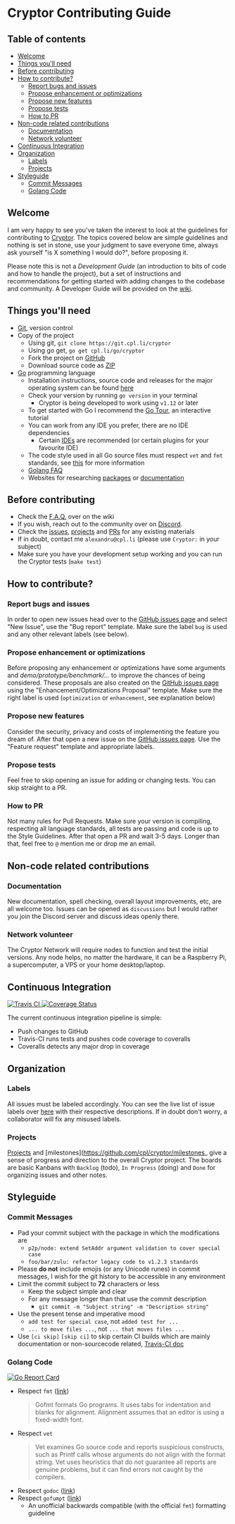 # Cryptor Contributing Guide


## Table of contents
  - [Welcome](#welcome)
  - [Things you'll need](#things-youll-need)
  - [Before contributing](#before-contributing)
  - [How to contribute?](#how-to-contribute)
    - [Report bugs and issues](#report-bugs-and-issues)
    - [Propose enhancement or optimizations](#propose-enhancement-or-optimizations)
    - [Propose new features](#propose-new-features)
    - [Propose tests](#propose-tests)
    - [How to PR](#how-to-pr)
  - [Non-code related contributions](#non-code-related-contributions)
    - [Documentation](#documentation)
    - [Network volunteer](#network-volunteer)
  - [Continuous Integration](#continuous-integration)
  - [Organization](#organization)
    - [Labels](#labels)
    - [Projects](#projects)
  - [Styleguide](#styleguide)
    - [Commit Messages](#commit-messages)
    - [Golang Code](#golang-code)

## Welcome

I am very happy to see you've taken the interest to look at the guidelines for contributing to [Cryptor](https://git.cpl.li/cryptor). The topics covered below are simple guidelines and nothing is set in stone, use your judgment to save everyone time, always ask yourself "is X something I would do?", before proposing it.

Please note this is not a *Development Guide* (an introduction to bits of code and how to handle the project), but a set of instructions and recommendations for getting started with adding changes to the codebase and community. A Developer Guide will be provided on the [wiki](https://github.com/cpl/cryptor/wiki).

## Things you'll need

* [Git](https://git-scm.com), version control
* Copy of the project
  * Using git, `git clone https://git.cpl.li/cryptor`
  * Using go get, `go get cpl.li/go/cryptor`
  * Fork the project on [GitHub](https://git.cpl.li/cryptor)
  * Download source code as [ZIP](https://github.com/cpl/cryptor/archive/master.zip)
* [Go](https://golang.org) programming language
  * Installation instructions, source code and releases for the major operating system can be found [here](https://golang.org/doc/install)
  * Check your version by running `go version` in your terminal
    * Cryptor is being developed to work using `v1.12` or later
  * To get started with Go I recommend the [Go Tour](https://tour.golang.org/), an interactive tutorial
  * You can work from any IDE you prefer, there are no IDE dependencies
    * Certain [IDEs](https://golang.org/doc/editors.html) are recommended (or certain plugins for your favourite IDE)
  * The code style used in all Go source files must respect `vet` and `fmt` standards, see [this](https://golang.org/doc/effective_go.html) for more information
  * [Golang FAQ](https://golang.org/doc/faq)
  * Websites for researching [packages](https://golang.org/pkg/) or [documentation](https://godoc.org)

## Before contributing

* Check the [F.A.Q.](https://github.com/cpl/cryptor/wiki/FAQ) over on the wiki
* If you wish, reach out to the community over on [Discord](https://discord.gg/vGQ76Uz).
* Check the [issues](https://github.com/cpl/cryptor/issues), [projects](https://github.com/cpl/cryptor/projects) and [PRs](https://github.com/cpl/cryptor/pulls) for any existing materials
* If in doubt, contact me `alexandru@cpl.li` (please use `Cryptor:` in your subject)
* Make sure you have your development setup working and you can run the Cryptor tests (`make test`)

## How to contribute?

### Report bugs and issues

In order to open new issues head over to the [GitHub issues page](https://github.com/cpl/cryptor/issues) and select "New Issue", use the "Bug report" template. Make sure the label `bug` is used and any other relevant labels (see below).

### Propose enhancement or optimizations

Before proposing any enhancement or optimizations have some arguments and *demo/prototype/benchmark/...* to improve the chances of being considered. These proposals are also created on the [GitHub issues page](https://github.com/cpl/cryptor/issues) using the "Enhancement/Optimizations Proposal" template. Make sure the right label is used (`optimization` or `enhancement`, see explanation below)

### Propose new features

Consider the security, privacy and costs of implementing the feature you dream of. After that open a new issue on the [GitHub issues page](https://github.com/cpl/cryptor/issues). Use the "Feature request" template and appropriate labels.

### Propose tests

Feel free to skip opening an issue for adding or changing tests. You can skip straight to a PR.

### How to PR

Not many rules for Pull Requests. Make sure your version is compiling, respecting all language standards, all tests are passing and code is up to the Style Guidelines. After that open a PR and wait 3-5 days. Longer than that, feel free to `@` mention me or drop me an email.

## Non-code related contributions

### Documentation

New documentation, spell checking, overall layout improvements, etc, are all welcome too. Issues can be opened as `discussions` but I would rather you join the Discord server and discuss ideas openly there.

### Network volunteer

The Cryptor Network will require nodes to function and test the initial versions. Any node helps, no matter the hardware, it can be a Raspberry Pi, a supercomputer, a VPS or your home desktop/laptop.

## Continuous Integration

 <a href="https://travis-ci.org/cpl/cryptor">
   <img src="https://img.shields.io/travis/cpl/cryptor/master.svg" alt="Travis CI" />
 </a>
 <a href="https://coveralls.io/github/cpl/cryptor?branch=master">
   <img src="https://img.shields.io/coveralls/github/cpl/cryptor/master.svg" alt="Coverage Status" />
 </a>

The current continuous integration pipeline is simple:
* Push changes to GitHub
* Travis-CI runs tests and pushes code coverage to coveralls
* Coveralls detects any major drop in coverage

## Organization

### Labels

All issues must be labeled accordingly. You can see the live list of issue labels over [here](https://github.com/cpl/cryptor/labels) with their respective descriptions. If in doubt don't worry, a collaborator will fix any misused labels.

### Projects

[Projects](https://github.com/cpl/cryptor/projects) and [milestones](https://github.com/cpl/cryptor/milestones_ give a sense of progress and direction to the overall Cryptor project. The boards are basic Kanbans with `Backlog` (todo), `In Progress` (doing) and `Done` for organizing issues and other notes.

## Styleguide

### Commit Messages

* Pad your commit subject with the package in which the modifications are
  * `p2p/node: extend SetAddr argument validation to cover special case`
  * `foo/bar/zulu: refactor legacy code to v1.2.3 standards`
* Please **do not** include emojis (or any Unicode runes) in commit messages, I wish for the git history to be accessible in any environment
* Limit the commit subject to **72** characters or less
  * Keep the subject simple and clear
  * For any message longer than that use the commit description
    * `git commit -m "Subject string" -m "Description string"`
* Use the present tense and imperative mood
  * `add test for special case`, not `added test for ...`
  * `... to move files ...`, not `... that moves files ...`
* Use `[ci skip]` `[skip ci]` to skip certain CI builds which are mainly documentation or non-sourcecode related, [Travis-CI doc](https://docs.travis-ci.com/user/customizing-the-build/#skipping-a-build)

### Golang Code

[![Go Report Card](https://goreportcard.com/badge/cpl.li/go/cryptor)](https://goreportcard.com/report/cpl.li/go/cryptor)

* Respect `fmt` ([link](https://golang.org/doc/effective_go.html#formatting))
  >Gofmt formats Go programs. It uses tabs for indentation and blanks for
  >alignment. Alignment assumes that an editor is using a fixed-width font.
* Respect `vet`
  > Vet examines Go source code and reports suspicious constructs, such as
  > Printf calls whose arguments do not align with the format string. Vet uses
  > heuristics that do not guarantee all reports are genuine problems, but it
  > can find errors not caught by the compilers.
* Respect `godoc` ([link](https://golang.org/doc/effective_go.html#commentary))
* Respect `gofumpt` ([link](https://github.com/mvdan/gofumpt))
  * An unofficial backwards compatible (with the official `fmt`) formatting guideline


